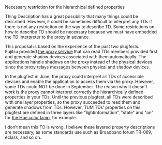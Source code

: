 Necessary restriction for the hierarchical defined properties

Thing Description has a great possibility that many things could be described.  However, it could be sometimes difficult to interpret any TDs 
if there is not any restriction on the way to describe TD.  Some restrictions on how to describe TD should be necessary 
because we must have embedded the TD interpreter to the proxy in advance.

This proposal is based on the experience of the past two plugfests.  
Fujitsu provided [the proxy service](https://github.com/mryuichi/documents/blob/master/Plugfest_Outcome_Proxyservice_Fujitsu20201026.pdf) 
that can read TDs members provided first 
and generate shadow devices associated with them automatically. The applications handle shadows on the proxy instead of the physical devices 
since the proxy relays messages between physical and shadow devices.

In the plugfest in June, the proxy could interpret all TDs of accessible devices and enable the application to access them via the proxy. 
However, some TDs could NOT be done in September.  The reason why it doesn't work is the proxy cannot interpret correctly the hierarchically 
defined properties in your TDs.  Until the previous plugfest, all TDs were described with one layer properties, so the proxy succeeded to read 
them and generate shadows from TDs.  However, TUM TDs' properties on this plugfest are defined in three layers 
like "lightinformation", "state" and "on" for [the Hue color lamp](https://github.com/w3c/wot-testing/blob/master/events/2020.09.Online/TDs/TUM/HueColorLight1.td.jsonld), for example.

I don't mean this TD is wrong. I believe these layered property descriptions are necessary, as some standards use such as Broadband forum TR-069, 
eclass, and so on.
